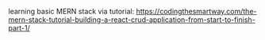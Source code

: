 learning basic MERN stack via tutorial: https://codingthesmartway.com/the-mern-stack-tutorial-building-a-react-crud-application-from-start-to-finish-part-1/
